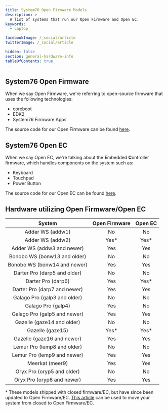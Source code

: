 ```yaml
---
title: System76 Open Firmware Models
description: >
  A list of systems that run our Open Firmware and Open EC.
keywords:
  - Laptop

facebookImage: /_social/article
twitterImage: /_social/article

hidden: false
section: general-hardware-info
tableOfContents: true
---
```


## System76 Open Firmware

When we say Open Firmware, we're referring to open-source firmware that uses the following technologies:

- coreboot
- EDK2
- System76 Firmware Apps

The source code for our Open Firmware can be found [here](https://github.com/system76/firmware-open).

## System76 Open EC

When we say Open EC, we're talking about the **E**mbedded **C**ontroller firmware, which handles components on the system such as:

- Keyboard
- Touchpad
- Power Button

The source code for our Open EC can be found [here](https://github.com/system76/ec).

## Hardware utilizing Open Firmware/Open EC

| System                       | Open Firmware | Open EC |
|:----------------------------:|:-------------:|:-------:|
| Adder WS (addw1)             | No            | No      |
| Adder WS (addw2)             | Yes\*         | Yes\*   |
| Adder WS (addw3 and newer)   | Yes           | Yes     |
| Bonobo WS (bonw13 and older) | No            | No      |
| Bonobo WS (bonw14 and newer) | Yes           | Yes     |
| Darter Pro (darp5 and older) | No            | No      |
| Darter Pro (darp6)           | Yes           | Yes\*   |
| Darter Pro (darp7 and newer) | Yes           | Yes     |
| Galago Pro (galp3 and older) | No            | No      |
| Galago Pro (galp4)           | Yes           | No      |
| Galago Pro (galp5 and newer) | Yes           | Yes     |
| Gazelle (gaze14 and older)   | No            | No      |
| Gazelle (gaze15)             | Yes\*         | Yes\*   |
| Gazelle (gaze16 and newer)   | Yes           | Yes     |
| Lemur Pro (lemp8 and older)  | No            | No      |
| Lemur Pro (lemp9 and newer)  | Yes           | Yes     |
| Meerkat (meer9)              | Yes           | Yes     |
| Oryx Pro (oryp5 and older)   | No            | No      |
| Oryx Pro (oryp6 and newer)   | Yes           | Yes     |

\* These models shipped with closed firmware/EC, but have since been updated to Open Firmware/EC. [This article](/articles/transition-firmware) can be used to move your system from closed to Open Firmware/EC.
